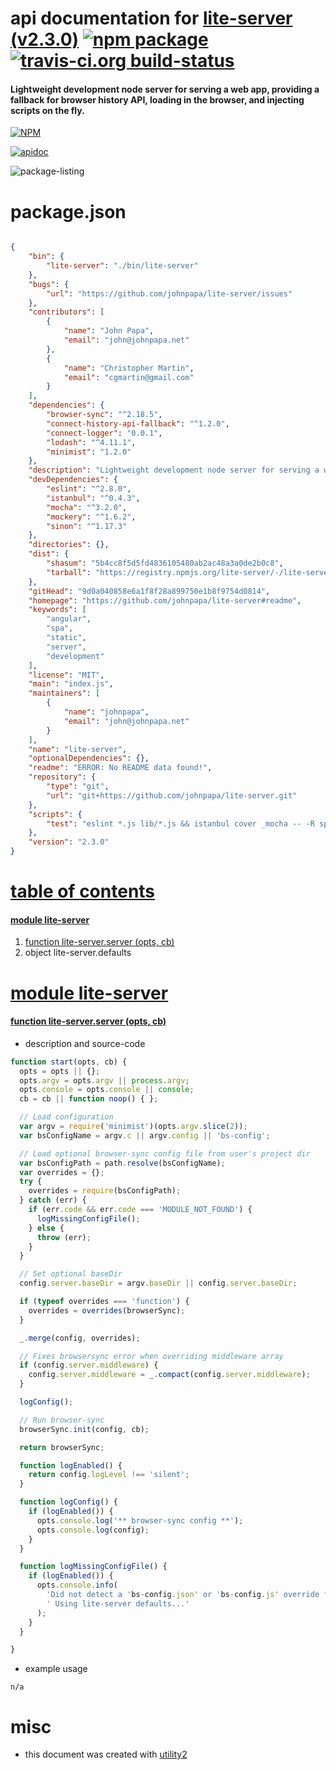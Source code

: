 # api documentation for  [lite-server (v2.3.0)](https://github.com/johnpapa/lite-server#readme)  [![npm package](https://img.shields.io/npm/v/npmdoc-lite-server.svg?style=flat-square)](https://www.npmjs.org/package/npmdoc-lite-server) [![travis-ci.org build-status](https://api.travis-ci.org/npmdoc/node-npmdoc-lite-server.svg)](https://travis-ci.org/npmdoc/node-npmdoc-lite-server)
#### Lightweight development node server for serving a web app, providing a fallback for browser history API, loading in the browser, and injecting scripts on the fly.

[![NPM](https://nodei.co/npm/lite-server.png?downloads=true)](https://www.npmjs.com/package/lite-server)

[![apidoc](https://npmdoc.github.io/node-npmdoc-lite-server/build/screen-capture.buildNpmdoc.browser._2Fhome_2Ftravis_2Fbuild_2Fnpmdoc_2Fnode-npmdoc-lite-server_2Ftmp_2Fbuild_2Fapidoc.html.png)](https://npmdoc.github.io/node-npmdoc-lite-server/build..beta..travis-ci.org/apidoc.html)

![package-listing](https://npmdoc.github.io/node-npmdoc-lite-server/build/screen-capture.npmPackageListing.svg)



# package.json

```json

{
    "bin": {
        "lite-server": "./bin/lite-server"
    },
    "bugs": {
        "url": "https://github.com/johnpapa/lite-server/issues"
    },
    "contributors": [
        {
            "name": "John Papa",
            "email": "john@johnpapa.net"
        },
        {
            "name": "Christopher Martin",
            "email": "cgmartin@gmail.com"
        }
    ],
    "dependencies": {
        "browser-sync": "^2.18.5",
        "connect-history-api-fallback": "^1.2.0",
        "connect-logger": "0.0.1",
        "lodash": "^4.11.1",
        "minimist": "1.2.0"
    },
    "description": "Lightweight development node server for serving a web app, providing a fallback for browser history API, loading in the browser, and injecting scripts on the fly.",
    "devDependencies": {
        "eslint": "^2.8.0",
        "istanbul": "^0.4.3",
        "mocha": "^3.2.0",
        "mockery": "^1.6.2",
        "sinon": "^1.17.3"
    },
    "directories": {},
    "dist": {
        "shasum": "5b4cc8f5d5fd4836105480ab2ac48a3a0de2b0c8",
        "tarball": "https://registry.npmjs.org/lite-server/-/lite-server-2.3.0.tgz"
    },
    "gitHead": "9d0a040858e6a1f8f28a899750e1b8f9754d0814",
    "homepage": "https://github.com/johnpapa/lite-server#readme",
    "keywords": [
        "angular",
        "spa",
        "static",
        "server",
        "development"
    ],
    "license": "MIT",
    "main": "index.js",
    "maintainers": [
        {
            "name": "johnpapa",
            "email": "john@johnpapa.net"
        }
    ],
    "name": "lite-server",
    "optionalDependencies": {},
    "readme": "ERROR: No README data found!",
    "repository": {
        "type": "git",
        "url": "git+https://github.com/johnpapa/lite-server.git"
    },
    "scripts": {
        "test": "eslint *.js lib/*.js && istanbul cover _mocha -- -R spec"
    },
    "version": "2.3.0"
}
```



# <a name="apidoc.tableOfContents"></a>[table of contents](#apidoc.tableOfContents)

#### [module lite-server](#apidoc.module.lite-server)
1.  [function <span class="apidocSignatureSpan">lite-server.</span>server (opts, cb)](#apidoc.element.lite-server.server)
1.  object <span class="apidocSignatureSpan">lite-server.</span>defaults



# <a name="apidoc.module.lite-server"></a>[module lite-server](#apidoc.module.lite-server)

#### <a name="apidoc.element.lite-server.server"></a>[function <span class="apidocSignatureSpan">lite-server.</span>server (opts, cb)](#apidoc.element.lite-server.server)
- description and source-code
```javascript
function start(opts, cb) {
  opts = opts || {};
  opts.argv = opts.argv || process.argv;
  opts.console = opts.console || console;
  cb = cb || function noop() { };

  // Load configuration
  var argv = require('minimist')(opts.argv.slice(2));
  var bsConfigName = argv.c || argv.config || 'bs-config';

  // Load optional browser-sync config file from user's project dir
  var bsConfigPath = path.resolve(bsConfigName);
  var overrides = {};
  try {
    overrides = require(bsConfigPath);
  } catch (err) {
    if (err.code && err.code === 'MODULE_NOT_FOUND') {
      logMissingConfigFile();
    } else {
      throw (err);
    }
  }

  // Set optional baseDir
  config.server.baseDir = argv.baseDir || config.server.baseDir;

  if (typeof overrides === 'function') {
    overrides = overrides(browserSync);
  }

  _.merge(config, overrides);

  // Fixes browsersync error when overriding middleware array
  if (config.server.middleware) {
    config.server.middleware = _.compact(config.server.middleware);
  }

  logConfig();

  // Run browser-sync
  browserSync.init(config, cb);

  return browserSync;

  function logEnabled() {
    return config.logLevel !== 'silent';
  }

  function logConfig() {
    if (logEnabled()) {
      opts.console.log('** browser-sync config **');
      opts.console.log(config);
    }
  }

  function logMissingConfigFile() {
    if (logEnabled()) {
      opts.console.info(
        'Did not detect a 'bs-config.json' or 'bs-config.js' override file.' +
        ' Using lite-server defaults...'
      );
    }
  }

}
```
- example usage
```shell
n/a
```



# misc
- this document was created with [utility2](https://github.com/kaizhu256/node-utility2)
